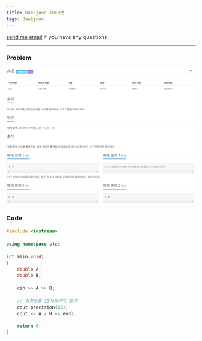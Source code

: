 ```yaml
---
title: Baekjoon 1008번
tags: Baekjoon
---
```


[send me email](mailto:jewel7492@gmail.com) if you have any questions.

<!--more-->

---
### Problem  
   
![그림1](/assets/Baekjoon/1008/1.PNG)  

### Code  
```cpp
#include <iostream> 

using namespace std;
 
int main(void)
{
    double A;
    double B;

    cin >> A >> B;

    // 정확도를 15자리까지 표기
    cout.precision(15);
    cout << A / B << endl;
    
    return 0;
}
```